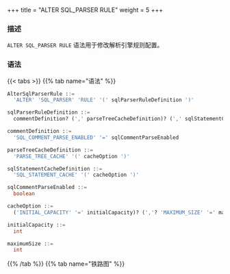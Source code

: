 +++
title = "ALTER SQL_PARSER RULE"
weight = 5
+++

### 描述

`ALTER SQL_PARSER RULE` 语法用于修改解析引擎规则配置。

### 语法

{{< tabs >}}
{{% tab name="语法" %}}
```sql
AlterSqlParserRule ::=
  'ALTER' 'SQL_PARSER' 'RULE' '(' sqlParserRuleDefinition ')'

sqlParserRuleDefinition ::=
  commentDefinition? (',' parseTreeCacheDefinition)? (',' sqlStatementCacheDefinition)?

commentDefinition ::=
  'SQL_COMMENT_PARSE_ENABLED' '=' sqlCommentParseEnabled

parseTreeCacheDefinition ::=
  'PARSE_TREE_CACHE' '(' cacheOption ')'

sqlStatementCacheDefinition ::=
  'SQL_STATEMENT_CACHE' '(' cacheOption ')'

sqlCommentParseEnabled ::=
  boolean

cacheOption ::=
  ('INITIAL_CAPACITY' '=' initialCapacity)? (','? 'MAXIMUM_SIZE' '=' maximumSize)?

initialCapacity ::=
  int

maximumSize ::=
  int
```
{{% /tab %}}
{{% tab name="铁路图" %}}
<iframe frameborder="0" name="diagram" id="diagram" width="100%" height="100%"></iframe>
{{% /tab %}}
{{< /tabs >}}

### 补充说明

- `SQL_COMMENT_PARSE_ENABLE`：是否解析 SQL 注释

- `PARSE_TREE_CACHE`：语法树本地缓存配置

- `SQL_STATEMENT_CACHE`：SQL 语句本地缓存配置项

### 示例

- 修改 SQL 解析引擎规则

```sql
ALTER SQL_PARSER RULE (
  SQL_COMMENT_PARSE_ENABLED=false, 
  PARSE_TREE_CACHE(INITIAL_CAPACITY=128, MAXIMUM_SIZE=1024), 
  SQL_STATEMENT_CACHE(INITIAL_CAPACITY=2000, MAXIMUM_SIZE=65535)
);
```

### 保留字

`ALTER`、`SQL_PARSER`、`RULE`、`SQL_COMMENT_PARSE_ENABLED`、`PARSE_TREE_CACHE`、`INITIAL_CAPACITY`、`MAXIMUM_SIZE`、`SQL_STATEMENT_CACHE`

### 相关链接

- [保留字](/cn/user-manual/shardingsphere-proxy/distsql/syntax/reserved-word/)
